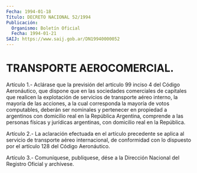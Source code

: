 ```yaml
---
Fecha: 1994-01-18
Título: DECRETO NACIONAL 52/1994
Publicación:
  Organismo: Boletín Oficial
  Fecha: 1994-01-21
SAIJ: https://www.saij.gob.ar/DN19940000052
---
```

# TRANSPORTE AEROCOMERCIAL.

<a id="1"></a>
Artículo  1.- Aclárase que la previsión del artículo 99 inciso 4 del Código Aeronáutico, que dispone que en las sociedades comerciales de capitales que  realicen  la  explotación  de servicios de transporte aéreo interno, la mayoría de las acciones,  a la cual corresponda la mayoría de votos computables, deberán ser nominales  y pertenecer en propiedad a argentinos con domicilio real en la República Argentina, comprende  a  las  personas  físicas  y  jurídicas  argentinas,  con domicilio real en la República.

<a id="2"></a>
Artículo  2.-  La  aclaración efectuada en el artículo precedente se aplica al servicio de transporte aéreo internacional, de conformidad con  lo  dispuesto por  el  artículo  128  del  Código Aeronáutico.

<a id="3"></a>
Artículo  3.-  Comuníquese, publíquese, dése a la Dirección Nacional del Registro Oficial y archívese.